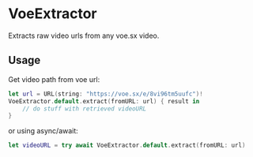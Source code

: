 # VoeExtractor

Extracts raw video urls from any voe.sx video.

## Usage
Get video path from voe url:
```swift
let url = URL(string: "https://voe.sx/e/8vi96tm5uufc")!
VoeExtractor.default.extract(fromURL: url) { result in
    // do stuff with retrieved videoURL
}
```
or using async/await:
```swift
let videoURL = try await VoeExtractor.default.extract(fromURL: url)
```
